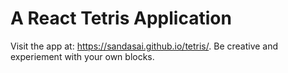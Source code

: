 # A React Tetris Application
Visit the app at: https://sandasai.github.io/tetris/. 
Be creative and experiement with your own blocks.
